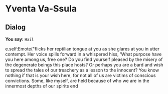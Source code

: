 # Yventa Va-Ssula







## Dialog

**You say:** `Hail`



e.self:Emote("flicks her reptilian tongue at you as she glares at you in utter contempt. Her voice spills forward in a whispered hiss, 'What purpose have you here among us, free one? Do you find yourself pleased by the misery of the degenerate beings this place hosts? Or perhaps you are a bard and wish to spread the tales of our treachery as a lesson to the innocent? You know nothing if that is your wish here, for not all of us are victims of conscious convictions. Some, like myself, are held because of who we are in the innermost depths of our spirits 
end
